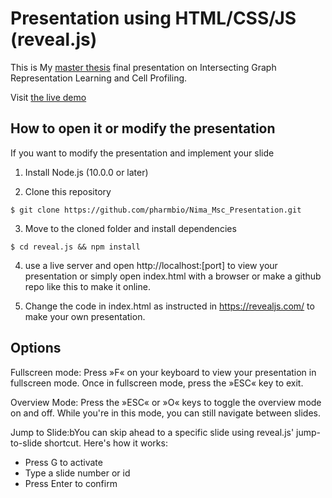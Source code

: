 # Presentation using HTML/CSS/JS (reveal.js)

This is My [master thesis](https://github.com/pharmbio/nw-cp) final presentation on Intersecting Graph Representation Learning and Cell Profiling.

Visit [the live demo](https://pharmbio.github.io/Nima_Msc_Presentation/)

## How to open it or modify the presentation

If you want to modify the presentation and implement your slide

1. Install Node.js (10.0.0 or later)
   
2. Clone this repository
   
```shell script
$ git clone https://github.com/pharmbio/Nima_Msc_Presentation.git
```
3. Move to the cloned folder and install dependencies
   
```shell script
$ cd reveal.js && npm install
```

4. use a live server and open http://localhost:[port] to view your presentation or simply open index.html with a browser or make a github repo like this to make it online.

5. Change the code in index.html as instructed in https://revealjs.com/ to make your own presentation.


## Options

Fullscreen mode:  Press »F« on your keyboard to view your presentation in fullscreen mode. Once in fullscreen mode, press the »ESC« key to exit.

Overview Mode: Press the »ESC« or »O« keys to toggle the overview mode on and off. While you're in this mode, you can still navigate between slides.

Jump to Slide:bYou can skip ahead to a specific slide using reveal.js' jump-to-slide shortcut. Here's how it works:

- Press G to activate
- Type a slide number or id
- Press Enter to confirm

